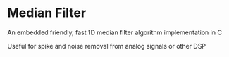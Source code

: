 # Median Filter
An embedded friendly, fast 1D median filter algorithm implementation in C

Useful for spike and noise removal from analog signals or other DSP

